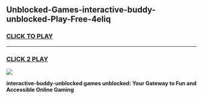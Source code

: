 
## Unblocked-Games-interactive-buddy-unblocked-Play-Free-4eliq
<h3>
<a href="https://premium76.site?title=interactive-buddy-unblocked&ref=19M">CLICK TO PLAY</a></h3>
<hr>

<h3>
<a href="https://premium76.site?title=interactive-buddy-unblocked&ref=19M">CLICK 2 PLAY</a>
  
</h3>

<a href="https://premium76.site?title=interactive-buddy-unblocked&ref=19M"><img src="https://clearcache.store/games.png"></a>


**interactive-buddy-unblocked games unblocked: Your Gateway to Fun and Accessible Online Gaming**
